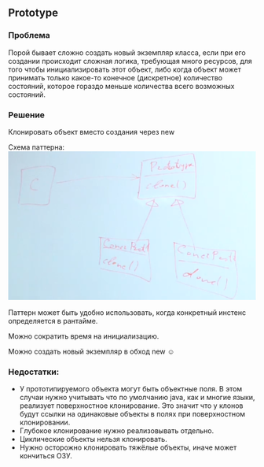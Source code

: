## Prototype

### Проблема
Порой бывает сложно создать новый экземпляр класса, если при его создании происходит сложная логика, требующая много ресурсов, для того чтобы инициализировать этот объект, либо когда объект может принимать только какое-то конечное (дискретное) количество состояний, которое гораздо меньше количества всего возможных состояний.

### Решение
Клонировать объект вместо создания через new

Схема паттерна:
<img src="./imgs/img_1.png">

Паттерн может быть удобно использовать, когда конкретный инстенс определяется в рантайме.

Можно сократить время на инициализацию.

Можно создать новый экземпляр в обход new ☺


### Недостатки:

* У прототипируемого объекта могут быть объектные поля.
В этом случаи нужно учитывать что по умолчанию java, как и многие языки, реализует поверхностное клонирование.
Это значит что у клонов будут ссылки на одинаковые объекты в полях при поверхностном клонировании.
* Глубокое клонирование нужно реализовывать отдельно.
* Циклические объекты нельзя клонировать.
* Нужно осторожно клонировать тяжёлые объекты, иначе может кончиться ОЗУ.

